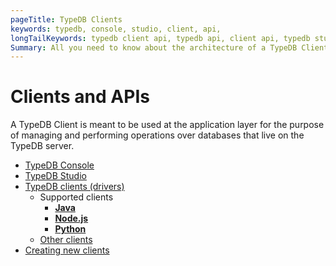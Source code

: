 ```yaml
---
pageTitle: TypeDB Clients
keywords: typedb, console, studio, client, api, 
longTailKeywords: typedb client api, typedb api, client api, typedb studio, typedb console
Summary: All you need to know about the architecture of a TypeDB Client.
---
```


# Clients and APIs

A TypeDB Client is meant to be used at the application layer for the purpose of managing and 
performing operations over databases that live on the TypeDB server.

<!---
List:
- Console, 
- Studio, 
- language clients, 
- other language clients
-->

- [TypeDB Console](../02-console/01-console.md)
- [TypeDB Studio](../07-studio/00-overview.md)
- [TypeDB clients (drivers)](../03-client-api/00-overview.md)
  - Supported clients
    - [**Java**](../03-client-api/01-java.md)
    - [**Node.js**](../03-client-api/03-nodejs.md)
    - [**Python**](../03-client-api/02-python.md)
  - [Other clients](../03-client-api/04-other-languages.md)
- [Creating new clients](../03-client-api/05-new-client.md)

